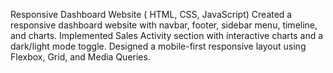 Responsive Dashboard Website ( HTML, CSS, JavaScript)
Created a responsive dashboard website with navbar, footer, sidebar menu, timeline, and charts. Implemented Sales Activity section with interactive charts and a dark/light mode toggle. Designed a mobile-first responsive layout using Flexbox, Grid, and Media Queries.
